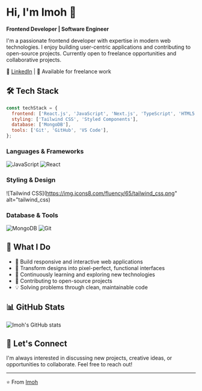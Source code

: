 # Hi, I'm Imoh 👋

**Frontend Developer | Software Engineer**

I'm a passionate frontend developer with expertise in modern web technologies. I enjoy building user-centric applications and contributing to open-source projects. Currently open to freelance opportunities and collaborative projects.

🔗 [LinkedIn](https://www.linkedin.com/in/precious-imoh/) | 💼 Available for freelance work

## 🛠️ Tech Stack

```javascript
const techStack = {
  frontend: ['React.js', 'JavaScript', 'Next.js', 'TypeScript', 'HTML5', 'CSS3'],
  styling: ['Tailwind CSS', 'Styled Components'],
  database: ['MongoDB'],
  tools: ['Git', 'GitHub', 'VS Code'],
};
```

### Languages & Frameworks
![JavaScript](https://www.freepnglogos.com/uploads/javascript-png/javascript-vector-logo-yellow-png-transparent-javascript-vector-12.png)
![React](https://upload.wikimedia.org/wikipedia/commons/thumb/a/a7/React-icon.svg/512px-React-icon.svg.png)

### Styling & Design
![Tailwind CSS](https://img.icons8.com/fluency/65/tailwind_css.png" alt="tailwind_css)

### Database & Tools
![MongoDB](https://img.icons8.com/color/65/mongodb.png)
![Git](https://git-scm.com/images/logos/downloads/Git-Logo-2Color.png)

## 🚀 What I Do

- 🎨 Build responsive and interactive web applications
- 🔧 Transform designs into pixel-perfect, functional interfaces  
- 🌱 Continuously learning and exploring new technologies
- 🤝 Contributing to open-source projects
- 💡 Solving problems through clean, maintainable code

## 📊 GitHub Stats

![Imoh's GitHub stats](https://github-readme-stats.vercel.app/api?username=imohh&show_icons=true&theme=vue-dark&hide_border=true)

## 🤝 Let's Connect

I'm always interested in discussing new projects, creative ideas, or opportunities to collaborate. Feel free to reach out!

---

⭐ From [Imoh](https://github.com/imohh)
